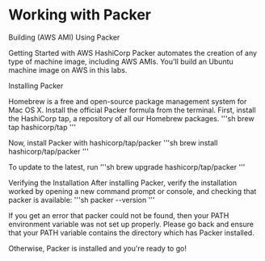 # Working with Packer

Building (AWS AMI) Using Packer

Getting Started with AWS
HashiCorp Packer automates the creation of any type of machine image, including AWS AMIs. 
You'll build an Ubuntu machine image on AWS in this labs.

Installing Packer

Homebrew is a free and open-source package management system for Mac OS X. 
Install the official Packer formula from the terminal.
First, install the HashiCorp tap, a repository of all our Homebrew packages.
'''sh
brew tap hashicorp/tap
'''

Now, install Packer with hashicorp/tap/packer 
'''sh
brew install hashicorp/tap/packer
'''

To update to the latest, run
'''sh
brew upgrade hashicorp/tap/packer
'''

Verifying the Installation
After installing Packer, verify the installation worked by opening a new 
command prompt or console, and checking that packer is available:
'''sh
packer --version
'''

If you get an error that packer could not be found, then your PATH environment variable was not set up properly. 
Please go back and ensure that your PATH variable contains the directory which has Packer installed.

Otherwise, Packer is installed and you're ready to go!


